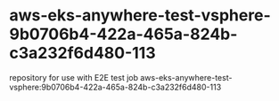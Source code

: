 # aws-eks-anywhere-test-vsphere-9b0706b4-422a-465a-824b-c3a232f6d480-113
repository for use with E2E test job aws-eks-anywhere-test-vsphere:9b0706b4-422a-465a-824b-c3a232f6d480-113
